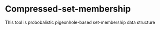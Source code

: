 # Compressed-set-membership

This tool is probobalistic pigeonhole-based set-membership data structure

